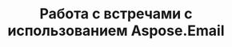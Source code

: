 ---
title: Работа с встречами с использованием Aspose.Email
type: docs
weight: 10
url: /java/работа-с-встречами-с-использованием-aspose-email/
---